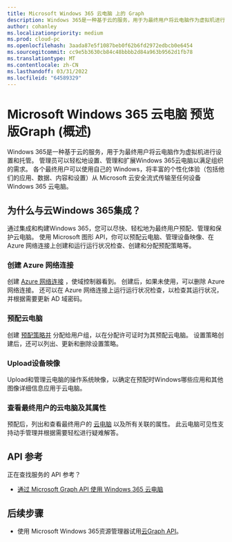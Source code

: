 ```yaml
---
title: Microsoft Windows 365 云电脑 上的 Graph
description: Windows 365是一种基于云的服务，用于为最终用户将云电脑作为虚拟机进行设置和托管。
author: cohanley
ms.localizationpriority: medium
ms.prod: cloud-pc
ms.openlocfilehash: 3aada87e5f1087beb0f62b6fd2972edbcb0e6454
ms.sourcegitcommit: cc9e5b3630cb84c48bbbb2d84a963b9562d1fb78
ms.translationtype: MT
ms.contentlocale: zh-CN
ms.lasthandoff: 03/31/2022
ms.locfileid: "64589329"
---
```

# <a name="overview-for-windows-365-cloud-pc-on-microsoft-graph-preview"></a>Microsoft Windows 365 云电脑 预览版Graph (概述) 

Windows 365是一种基于云的服务，用于为最终用户将云电脑作为虚拟机进行设置和托管。 管理员可以轻松地设置、管理和扩展Windows 365云电脑以满足组织的需求。 各个最终用户可以使用自己的 Windows，将丰富的个性化体验（包括他们的应用、数据、内容和设置）从 Microsoft 云安全流式传输至任何设备Windows 365 云电脑。

## <a name="why-integrate-with-windows-365-cloud-pcs"></a>为什么与云Windows 365集成？ 

通过集成和构建Windows 365，您可以尽快、轻松地为最终用户预配、管理和保护云电脑。 使用 Microsoft 图形 API，你可以预配云电脑、管理设备映像、在 Azure 网络连接上创建和运行运行状况检查、创建和分配预配策略等。  

### <a name="create-azure-network-connections"></a>创建 Azure 网络连接

创建 [Azure 网络连接](/graph/api/resources/cloudpconpremisesconnection?view=graph-rest-beta&preserve-view=true) ，使域控制器看到。 创建后，如果未使用，可以删除 Azure 网络连接。 还可以在 Azure 网络连接上运行运行状况检查，以检查其运行状况，并根据需要更新 AD 域密码。 

### <a name="provision-cloud-pcs"></a>预配云电脑

创建 [预配策略并](/graph/api/resources/cloudpcprovisioningpolicy?view=graph-rest-beta&preserve-view=true) 分配给用户组，以在分配许可证时为其预配云电脑。 设置策略创建后，还可以列出、更新和删除设置策略。 

### <a name="upload-device-images"></a>Upload设备映像

Upload和管理云电脑的操作系统映像，[](/graph/api/resources/cloudpcdeviceimage?view=graph-rest-beta&preserve-view=true)以确定在预配时Windows哪些应用和其他图像详细信息应用于云电脑。  

### <a name="view-end-users-cloud-pcs-and-their-properties"></a>查看最终用户的云电脑及其属性

预配后，列出和查看最终用户的 [云电脑](/graph/api/resources/cloudpc?view=graph-rest-beta&preserve-view=true) 以及所有关联的属性。 此云电脑可见性支持动手管理并根据需要轻松进行疑难解答。 

## <a name="api-reference"></a>API 参考

正在查找服务的 API 参考？
- [通过 Microsoft Graph API 使用 Windows 365 云电脑](/graph/api/resources/cloudpc-api-overview?view=graph-rest-beta&preserve-view=true)

## <a name="next-step"></a>后续步骤

- 使用 Microsoft Windows 365资源管理器试用[云Graph API](https://developer.microsoft.com/graph/graph-explorer)。
